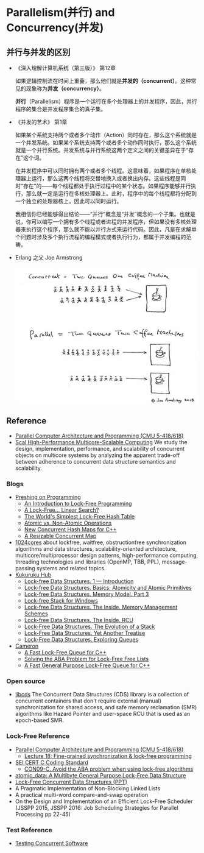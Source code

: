 # Parallelism(并行) and Concurrency(并发)

## 并行与并发的区别

* 《深入理解计算机系统（第三版）》 第12章

    如果逻辑控制流在时间上重叠，那么他们就是**并发的（concurrent）**。这种常见的现象称为**并发（concurrency）**。

    **并行**（Parallelism）程序是一个运行在多个处理器上的并发程序，因此，并行程序的集合是并发程序集合的真子集。

* 《并发的艺术》 第1章

    如果某个系统支持两个或者多个动作（Action）同时存在，那么这个系统就是一个并发系统。如果某个系统支持两个或者多个动作同时执行，那么这个系统就是一个并行系统。并发系统与并行系统这两个定义之间的关键差异在于“存在”这个词。

    在并发程序中可以同时拥有两个或者多个线程。这意味着，如果程序在单核处理器上运行，那么这两个线程将交替地换入或者换出内存。这些线程是同时“存在”的——每个线程都处于执行过程中的某个状态。如果程序能够并行执行，那么就一定是运行在多核处理器上。此时，程序中的每个线程都将分配到一个独立的处理器核上，因此可以同时运行。

    我相信你已经能够得出结论——“并行”概念是“并发”概念的一个子集。也就是说，你可以编写一个拥有多个线程或者进程的并发程序，但如果没有多核处理器来执行这个程序，那么就不能以并行方式来运行代码。因此，凡是在求解单个问题时涉及多个执行流程的编程模式或者执行行为，都属于并发编程的范畴。

* Erlang 之父 Joe Armstrong

    ![Parallel and Concurrency](Parallel_and_Concurrency.jpg)

## Reference

* [Parallel Computer Architecture and Programming (CMU 5-418/618)](http://15418.courses.cs.cmu.edu/fall2017/)
* [Scal High-Performance Multicore-Scalable Computing](http://scal.cs.uni-salzburg.at/) We study the design, implementation, performance, and scalability of concurrent objects on multicore systems by analyzing the apparent trade-off between adherence to concurrent data structure semantics and scalability.

### Blogs

* [Preshing on Programming](http://preshing.com/)
    * [An Introduction to Lock-Free Programming](http://preshing.com/20120612/an-introduction-to-lock-free-programming/)
    * [A Lock-Free... Linear Search?](http://preshing.com/20130529/a-lock-free-linear-search/)
    * [The World's Simplest Lock-Free Hash Table](http://preshing.com/20130605/the-worlds-simplest-lock-free-hash-table/)
    * [Atomic vs. Non-Atomic Operations](http://preshing.com/20130618/atomic-vs-non-atomic-operations/)
    * [New Concurrent Hash Maps for C++](http://preshing.com/20160201/new-concurrent-hash-maps-for-cpp/)
    * [A Resizable Concurrent Map](http://preshing.com/20160222/a-resizable-concurrent-map/)
* [1024cores](http://www.1024cores.net/)   about lockfree, waitfree, obstructionfree synchronization algorithms and data structures, scalability-oriented architecture, multicore/multiprocessor design patterns, high-performance computing, threading technologies and libraries (OpenMP, TBB, PPL), message-passing systems and related topics.
* [Kukuruku Hub](https://kukuruku.co/)
    * [Lock-free Data Structures. 1 — Introduction](https://kukuruku.co/post/lock-free-data-structures-introduction/)
    * [Lock-free Data Structures. Basics: Atomicity and Atomic Primitives](https://kukuruku.co/post/lock-free-data-structures-basics-atomicity-and-atomic-primitives/)
    * [Lock-free Data Structures. Memory Model. Part 3](https://kukuruku.co/post/lock-free-data-structures-memory-model-part-3/)
    * [Lock-free Stack for Windows](https://kukuruku.co/post/lock-free-stack-for-windows/)
    * [Lock-free Data Structures. The Inside. Memory Management Schemes](https://kukuruku.co/post/lock-free-data-structures-the-inside-memory-management-schemes/)
    * [Lock-free Data Structures. The Inside. RCU](https://kukuruku.co/post/lock-free-data-structures-the-inside-rcu/)
    * [Lock-Free Data Structures. The Evolution of a Stack](https://kukuruku.co/post/lock-free-data-structures-the-evolution-of-a-stack/#reference)
    * [Lock-Free Data Structures. Yet Another Treatise](https://kukuruku.co/post/lock-free-data-structures-yet-another-treatise/)
    * [Lock-Free Data Structures. Exploring Queues](https://kukuruku.co/post/lock-free-data-structures-exploring-queues/)
* [Cameron](http://moodycamel.com/)
    * [A Fast Lock-Free Queue for C++](http://moodycamel.com/blog/2013/a-fast-lock-free-queue-for-c++)
    * [Solving the ABA Problem for Lock-Free Free Lists](http://moodycamel.com/blog/2014/solving-the-aba-problem-for-lock-free-free-lists)
    * [A Fast General Purpose Lock-Free Queue for C++](http://moodycamel.com/blog/2014/a-fast-general-purpose-lock-free-queue-for-c++)




### Open source

* [libcds](https://github.com/khizmax/libcds)  The Concurrent Data Structures (CDS) library is a collection of concurrent containers that don't require external (manual) synchronization for shared access, and safe memory reclamation (SMR) algorithms like Hazard Pointer and user-space RCU that is used as an epoch-based SMR.

### Lock-Free Reference

* [Parallel Computer Architecture and Programming (CMU 5-418/618)](http://15418.courses.cs.cmu.edu/fall2017/)
    * [Lecture 18: Fine-grained synchronization & lock-free programming](http://15418.courses.cs.cmu.edu/fall2017/lecture/lockfree)
* [SEI CERT C Coding Standard](https://wiki.sei.cmu.edu/confluence/display/c/SEI+CERT+C+Coding+Standard)
    * [CON09-C. Avoid the ABA problem when using lock-free algorithms](https://wiki.sei.cmu.edu/confluence/display/c/CON09-C.+Avoid+the+ABA+problem+when+using+lock-free+algorithms)
* [atomic_data: A Multibyte General Purpose Lock-Free Data Structure](https://alexpolt.github.io/atomic-data.html)
* [Lock-Free Concurrent Data Structures (PPT)](http://users.minet.uni-jena.de/~nwk/LockFree.pdf)
* A Pragmatic Implementation of Non-Blocking Linked Lists
* A practical multi-word compare-and-swap operation
* On the Design and Implementation of an Efficient Lock-Free Scheduler (JSSPP 2015, JSSPP 2016: Job Scheduling Strategies for Parallel Processing pp 22-45)

### Test Reference

* [Testing Concurrent Software](http://users.minet.uni-jena.de/~nwk/ConcurrTest.pdf)

